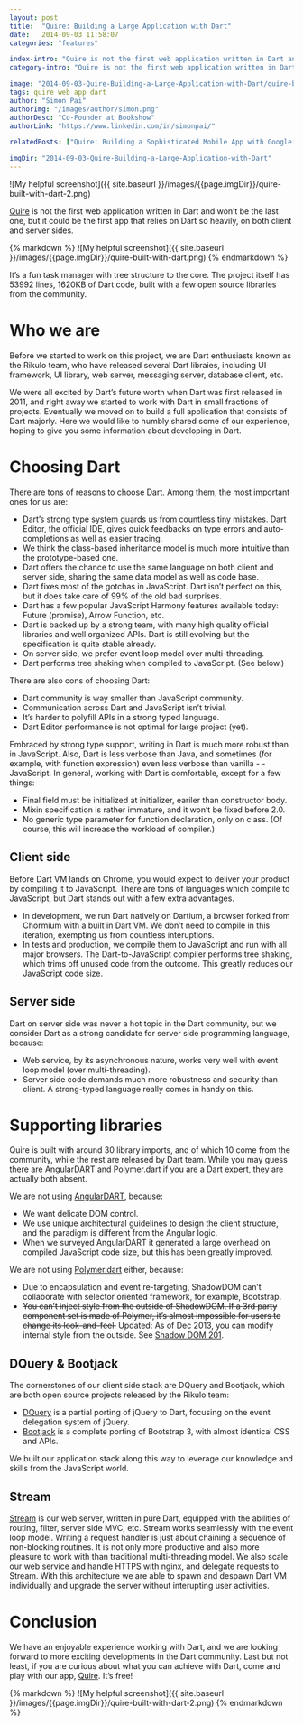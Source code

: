 ```yaml
---
layout: post
title:  "Quire: Building a Large Application with Dart"
date:   2014-09-03 11:58:07
categories: "features"

index-intro: "Quire is not the first web application written in Dart and won’t be the last one, but it could be the first app that relies on Dart so heavily, on both client and server sides. It’s a fun task manager with tree structure to the core. The project itself has 53992 lines, 1620KB of Dart code, built with a few open source libraries from the community..."
category-intro: "Quire is not the first web application written in Dart and won’t be the last one, but it could be the first app that relies on Dart so heavily..."

image: "2014-09-03-Quire-Building-a-Large-Application-with-Dart/quire-built-with-dart-2.png"
tags: quire web app dart
author: "Simon Pai"
authorImg: "/images/author/simon.png"
authorDesc: "Co-Founder at Bookshow"
authorLink: "https://www.linkedin.com/in/simonpai/"

relatedPosts: ["Quire: Building a Sophisticated Mobile App with Google’s Flutter", "Why We Abandoned the To-Do List"]

imgDir: "2014-09-03-Quire-Building-a-Large-Application-with-Dart"
---
```



![My helpful screenshot]({{ site.baseurl }}/images/{{page.imgDir}}/quire-built-with-dart-2.png)

[Quire](https://quire.io/) is not the first web application written in Dart and won’t be the last one, but it could be the first app that relies on Dart so heavily, on both client and server sides.

<div style="max-width: 700px; max-height: 72px; margin: 0 auto;">
{% markdown %}
![My helpful screenshot]({{ site.baseurl }}/images/{{page.imgDir}}/quire-built-with-dart.png)
{% endmarkdown %}
</div>

It’s a fun task manager with tree structure to the core. The project itself has 53992 lines, 1620KB of Dart code, built with a few open source libraries from the community.

# Who we are

Before we started to work on this project, we are Dart enthusiasts known as the Rikulo team, who have released several Dart libraies, including UI framework, UI library, web server, messaging server, database client, etc.

We were all excited by Dart’s future worth when Dart was first released in 2011, and right away we started to work with Dart in small fractions of projects. Eventually we moved on to build a full application that consists of Dart majorly. Here we would like to humbly shared some of our experience, hoping to give you some information about developing in Dart.

# Choosing Dart

There are tons of reasons to choose Dart. Among them, the most important ones for us are:

- Dart’s strong type system guards us from countless tiny mistakes. Dart Editor, the official IDE, gives quick feedbacks on type errors and auto-completions as well as easier tracing.
- We think the class-based inheritance model is much more intuitive than the prototype-based one.
- Dart offers the chance to use the same language on both client and server side, sharing the same data model as well as code base.
- Dart fixes most of the gotchas in JavaScript. Dart isn’t perfect on this, but it does take care of 99% of the old bad surprises.
- Dart has a few popular JavaScript Harmony features available today: Future (promise), Arrow Function, etc.
- Dart is backed up by a strong team, with many high quality official libraries and well organized APIs. Dart is still evolving but the specification is quite stable already.
- On server side, we prefer event loop model over multi-threading.
- Dart performs tree shaking when compiled to JavaScript. (See below.)

There are also cons of choosing Dart:

- Dart community is way smaller than JavaScript community.
- Communication across Dart and JavaScript isn’t trivial.
- It’s harder to polyfill APIs in a strong typed language.
- Dart Editor performance is not optimal for large project (yet).

Embraced by strong type support, writing in Dart is much more robust than in JavaScript. Also, Dart is less verbose than Java, and sometimes (for example, with function expression) even less verbose than vanilla - - JavaScript. In general, working with Dart is comfortable, except for a few things:

- Final field must be initialized at initializer, eariler than constructor body.
- Mixin specification is rather immature, and it won’t be fixed before 2.0.
- No generic type parameter for function declaration, only on class. (Of course, this will increase the workload of compiler.)

## Client side

Before Dart VM lands on Chrome, you would expect to deliver your product by compiling it to JavaScript. There are tons of languages which compile to JavaScript, but Dart stands out with a few extra advantages.

- In development, we run Dart natively on Dartium, a browser forked from Chormium with a built in Dart VM. We don’t need to compile in this iteration, exempting us from countless interuptions.
- In tests and production, we compile them to JavaScript and run with all major browsers. The Dart-to-JavaScript compiler performs tree shaking, which trims off unused code from the outcome. This greatly reduces our JavaScript code size.

## Server side

Dart on server side was never a hot topic in the Dart community, but we consider Dart as a strong candidate for server side programming language, because:

- Web service, by its asynchronous nature, works very well with event loop model (over multi-threading).
- Server side code demands much more robustness and security than client. A strong-typed language really comes in handy on this.

# Supporting libraries

Quire is built with around 30 library imports, and of which 10 come from the community, while the rest are released by Dart team. While you may guess there are AngularDART and Polymer.dart if you are a Dart expert, they are actually both absent.

We are not using [AngularDART](https://angulardart.org/), because:

- We want delicate DOM control.
- We use unique architectural guidelines to design the client structure, and the paradigm is different from the Angular logic.
- When we surveyed AngularDART it generated a large overhead on compiled JavaScript code size, but this has been greatly improved.

We are not using [Polymer.dart](https://www.dartlang.org/polymer/) either, because:

- Due to encapsulation and event re-targeting, ShadowDOM can’t collaborate with selector oriented framework, for example, Bootstrap.
- ~~You can’t inject style from the outside of ShadowDOM. If a 3rd party component set is made of Polymer, it’s almost impossible for users to change its look-and-feel.~~ Updated: As of Dec 2013, you can modify internal style from the outside. See [Shadow DOM 201](http://www.html5rocks.com/en/tutorials/webcomponents/shadowdom-201/#toc-style-cat-hat).

## DQuery & Bootjack

The cornerstones of our client side stack are DQuery and Bootjack, which are both open source projects released by the Rikulo team:

- [DQuery](https://github.com/rikulo/dquery) is a partial porting of jQuery to Dart, focusing on the event delegation system of jQuery.
- [Bootjack](https://github.com/rikulo/bootjack) is a complete porting of Bootstrap 3, with almost identical CSS and APIs.

We built our application stack along this way to leverage our knowledge and skills from the JavaScript world.

## Stream

[Stream](http://www.rikulo.org/projects/stream) is our web server, written in pure Dart, equipped with the abilities of routing, filter, server side MVC, etc. Stream works seamlessly with the event loop model. Writing a request handler is just about chaining a sequence of non-blocking routines. It is not only more productive and also more pleasure to work with than traditional multi-threading model. We also scale our web service and handle HTTPS with nginx, and delegate requests to Stream. With this architecture we are able to spawn and despawn Dart VM individually and upgrade the server without interupting user activities.

# Conclusion

We have an enjoyable experience working with Dart, and we are looking forward to more exciting developments in the Dart community. Last but not least, if you are curious about what you can achieve with Dart, come and play with our app, [Quire](https://quire.io/). It’s free!

<div style="max-width: 600px; max-height: 429px; margin: 0 auto;">
{% markdown %}
![My helpful screenshot]({{ site.baseurl }}/images/{{page.imgDir}}/quire-built-with-dart-2.png)
{% endmarkdown %}
</div>

[jekyll]:      http://jekyllrb.com
[jekyll-gh]:   https://github.com/jekyll/jekyll
[jekyll-help]: https://github.com/jekyll/jekyll-help

